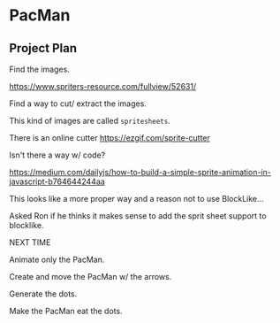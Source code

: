 # PacMan

## Project Plan

Find the images.

https://www.spriters-resource.com/fullview/52631/

Find a way to cut/ extract the images.

This kind of images are called `spritesheets`.

There is an online cutter https://ezgif.com/sprite-cutter

Isn't there a way w/ code?

https://medium.com/dailyjs/how-to-build-a-simple-sprite-animation-in-javascript-b764644244aa

This looks like a more proper way and a reason not to use BlockLike...

Asked Ron if he thinks it makes sense to add the sprit sheet support to blocklike.

NEXT TIME

Animate only the PacMan.

Create and move the PacMan w/ the arrows.

Generate the dots.

Make the PacMan eat the dots.